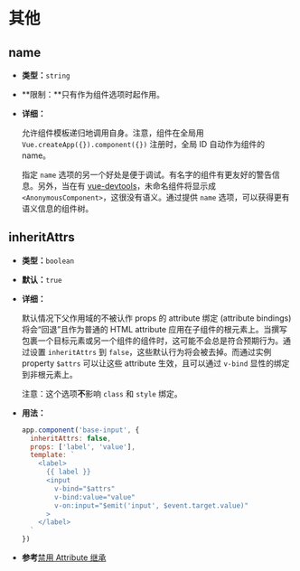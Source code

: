 # 其他

## name

- **类型：**`string`

- **限制：**只有作为组件选项时起作用。

- **详细：**

  允许组件模板递归地调用自身。注意，组件在全局用 `Vue.createApp({}).component({})` 注册时，全局 ID 自动作为组件的 name。

  指定 `name` 选项的另一个好处是便于调试。有名字的组件有更友好的警告信息。另外，当在有 [vue-devtools](https://github.com/vuejs/vue-devtools)，未命名组件将显示成 `<AnonymousComponent>`，这很没有语义。通过提供 `name` 选项，可以获得更有语义信息的组件树。

## inheritAttrs

- **类型：**`boolean`

- **默认：**`true`

- **详细：**

  默认情况下父作用域的不被认作 props 的 attribute 绑定 (attribute bindings) 将会“回退”且作为普通的 HTML attribute 应用在子组件的根元素上。当撰写包裹一个目标元素或另一个组件的组件时，这可能不会总是符合预期行为。通过设置 `inheritAttrs` 到 `false`，这些默认行为将会被去掉。而通过实例 property `$attrs` 可以让这些 attribute 生效，且可以通过 `v-bind` 显性的绑定到非根元素上。

  注意：这个选项**不**影响 `class` 和 `style` 绑定。

- **用法：**

  ```js
  app.component('base-input', {
    inheritAttrs: false,
    props: ['label', 'value'],
    template: `
      <label>
        {{ label }}
        <input
          v-bind="$attrs"
          v-bind:value="value"
          v-on:input="$emit('input', $event.target.value)"
        >
      </label>
    `
  })
  ```

-  **参考**[禁用 Attribute 继承](../guide/component-props.html#disabling-attribute-inheritance)
